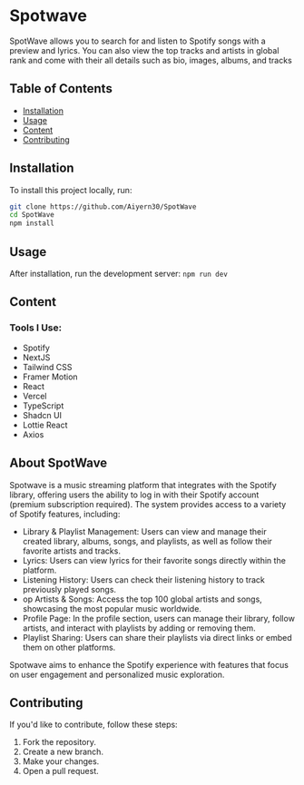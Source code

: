 # Spotwave

SpotWave allows you to search for and listen to Spotify songs with a preview and lyrics. You can also view the top tracks and artists in global rank and come with their all details such as bio, images, albums, and tracks
## Table of Contents
- [Installation](#installation)
- [Usage](#usage)
- [Content](#content)
- [Contributing](#contributing)

## Installation

To install this project locally, run:

```bash
git clone https://github.com/Aiyern30/SpotWave
cd SpotWave
npm install
```
## Usage
After installation, run the development server:
```npm run dev```

## Content

### Tools I Use:
- Spotify
- NextJS
- Tailwind CSS
- Framer Motion
- React
- Vercel
- TypeScript
- Shadcn UI
- Lottie React
- Axios

## About SpotWave
Spotwave is a music streaming platform that integrates with the Spotify library, offering users the ability to log in with their Spotify account (premium subscription required). The system provides access to a variety of Spotify features, including:

- Library & Playlist Management: Users can view and manage their created library, albums, songs, and playlists, as well as follow their favorite artists and tracks.
- Lyrics: Users can view lyrics for their favorite songs directly within the platform.
- Listening History: Users can check their listening history to track previously played songs.
- op Artists & Songs: Access the top 100 global artists and songs, showcasing the most popular music worldwide.
- Profile Page: In the profile section, users can manage their library, follow artists, and interact with playlists by adding or removing them.
- Playlist Sharing: Users can share their playlists via direct links or embed them on other platforms.
  
Spotwave aims to enhance the Spotify experience with features that focus on user engagement and personalized music exploration.

## Contributing
If you'd like to contribute, follow these steps:

1. Fork the repository.
2. Create a new branch.
3. Make your changes.
4. Open a pull request.

